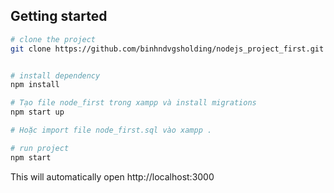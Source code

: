 ## Getting started

```bash
# clone the project  
git clone https://github.com/binhndvgsholding/nodejs_project_first.git


# install dependency
npm install

# Tạo file node_first trong xampp và install migrations 
npm start up

# Hoặc import file node_first.sql vào xampp .

# run project
npm start
```

This will automatically open http://localhost:3000

